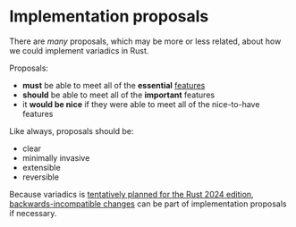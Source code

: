 # Implementation proposals

There are *many* proposals, which may be more or less related, about how we could implement variadics in Rust.

Proposals:

- **must** be able to meet all of the **essential** [features](../features.md)
- **should** be able to meet all of the **important** features
- it **would be nice** if they were able to meet all of the nice-to-have features

Like always, proposals should be:

- clear
- minimally invasive
- extensible
- reversible

Because variadics is [tentatively planned for the Rust 2024 edition](https://blog.rust-lang.org/inside-rust/2022/04/04/lang-roadmap-2024.html),
[backwards-incompatible changes](https://doc.rust-lang.org/edition-guide/editions/index.html) can be part of implementation proposals if necessary.
